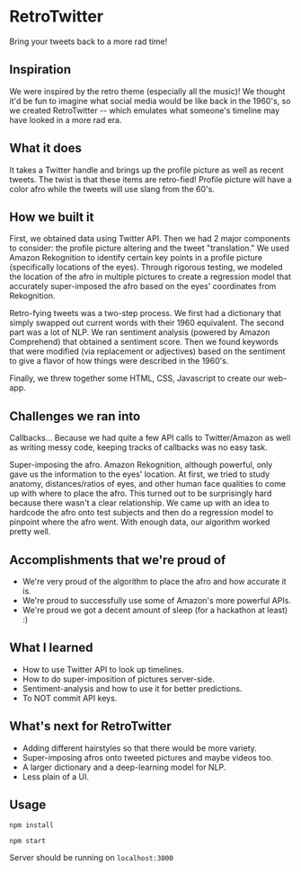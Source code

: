 # RetroTwitter

Bring your tweets back to a more rad time!

## Inspiration

We were inspired by the retro theme (especially all the music)!  We thought it'd be fun to imagine what social media would be like back in the 1960's, so we created RetroTwitter -- which emulates what someone's timeline may have looked in a more rad era.

## What it does

It takes a Twitter handle and brings up the profile picture as well as recent tweets.  The twist is that these items are retro-fied! Profile picture will have a color afro while the tweets will use slang from the 60's.

## How we built it

First, we obtained data using Twitter API.  Then we had 2 major components to consider: the profile picture altering and the tweet "translation."  We used Amazon Rekognition to identify certain key points in a profile picture (specifically locations of the eyes).  Through rigorous testing, we modeled the location of the afro in multiple pictures to create a regression model that accurately super-imposed the afro based on the eyes' coordinates from Rekognition.

Retro-fying tweets was a two-step process.  We first had a dictionary that simply swapped out current words with their 1960 equivalent.  The second part was a lot of NLP.  We ran sentiment analysis (powered by Amazon Comprehend) that obtained a sentiment score.  Then we found keywords that were modified (via replacement or adjectives) based on the sentiment to give a flavor of how things were described in the 1960's.

Finally, we threw together some HTML, CSS, Javascript to create our web-app.

## Challenges we ran into

Callbacks... Because we had quite a few API calls to Twitter/Amazon as well as writing messy code, keeping tracks of callbacks was no easy task.

Super-imposing the afro.  Amazon Rekognition, although powerful, only gave us the information to the eyes' location.  At first, we tried to study anatomy, distances/ratios of eyes, and other human face qualities to come up with where to place the afro.  This turned out to be surprisingly hard because there wasn't a clear relationship.  We came up with an idea to hardcode the afro onto test subjects and then do a regression model to pinpoint where the afro went.  With enough data, our algorithm worked pretty well.

## Accomplishments that we're proud of

* We're very proud of the algorithm to place the afro and how accurate it is.
* We're proud to successfully use some of Amazon's more powerful APIs.
* We're proud we got a decent amount of sleep (for a hackathon at least) :)

## What I learned

* How to use Twitter API to look up timelines.
* How to do super-imposition of pictures server-side.
* Sentiment-analysis and how to use it for better predictions.
* To NOT commit API keys.

## What's next for RetroTwitter

* Adding different hairstyles so that there would be more variety.
* Super-imposing afros onto tweeted pictures and maybe videos too.
* A larger dictionary and a deep-learning model for NLP.
* Less plain of a UI.

## Usage
```
npm install

npm start
```

Server should be running on `localhost:3000`
